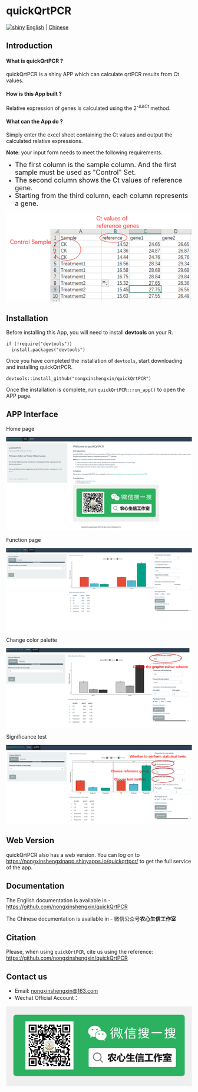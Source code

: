 # quickQrtPCR
[![shiny](https://img.shields.io/badge/ShinyApp_web-ready-red.svg)](https://nongxinshengxinapp.shinyapps.io/quickqrtpcr/)
[English](README.md) | [Chinese](CH.md)
## Introduction
#### What is quickQrtPCR ?
quickQrtPCR is a shiny APP which can calculate qrtPCR results from Ct values.  
#### How is this App built ?
Relative expression of genes is calculated using the 2<sup>-ΔΔCt</sup> method.
#### What can the App do ?
Simply enter the excel sheet containing the Ct values and output the calculated relative expressions.

**Note**: your input form needs to meet the following requirements.

- <font size=4 >The first column is the sample column. And the first sample must be used as "Control" Set.</font>
- <font size=4 >The second column shows the Ct values of reference gene.</font>
- <font size=4 >Starting from the third column, each column represents a gene.</font>

![](/image/img0.png)

## Installation
Before installing this App, you will need to install **devtools** on your R.

```{r}
if (!require("devtools"))
  install.packages("devtools")
```
Once you have completed the installation of `devtools`, start downloading and installing quickQrtPCR.
```{r}
devtools::install_github("nongxinshengxin/quickQrtPCR")
```
Once the installation is complete, run `quickQrtPCR::run_app()` to open the APP page.
## APP Interface
Home page

![Alt1](/image/img1.png)

Function page

![Alt2](/image/img2.png)

Change color palette

![Alt3](/image/img3.png)

Significance test 

![Alt4](/image/img4.png)

## Web Version
quickQrtPCR also has a web version. You can log on to https://nongxinshengxinapp.shinyapps.io/quickqrtpcr/ to get the full service of the app.

## Documentation
The English documentation is available in - <https://github.com/nongxinshengxin/quickQrtPCR>

The Chinese documentation is available in - 微信公众号**农心生信工作室**

## Citation
Please, when using `quickQrtPCR`, cite us using the reference: https://github.com/nongxinshengxin/quickQrtPCR

## Contact us
- Email: nongxinshengxin@163.com
- Wechat Official Account：

![Alt1](/image/wx.png)
